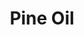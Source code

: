 ---
name: Pine Oil
title: Pine Oil
details:
  - detail:
      key: "Usage/Application"
      value: "Fragrance"
  - detail:
      key: "Purity"
      value: "99%"
  - detail:
      key: "Physical State"
      value: "Liquid"
  - detail:
      key: "CAS Number"
      value: "8002-09-3"
  - detail:
      key: "Flash Point Degree Celsius"
      value: "65 deg C (149 deg F; 338 K)"
  - detail:
      key: "Boiling Point"
      value: "195 deg C (383 deg F; 468 K)"
  - detail:
      key: "Density"
      value: "900 kg/m3"
  - detail:
      key: "Melting Point"
      value: "5 deg C (41 deg F; 278 K)"
  - detail:
      key: "Packaging Type"
      value: "Can, Barrel"
  - detail:
      key: "Packing Size"
      value: "5, 25, 200 Kg"
  - detail:
      key: "Brand"
      value: "Natural Aroma"
showOnHome: false
thumbnail: https://5.imimg.com/data5/XI/BS/IX/SELLER-3823480/cedarwood-oil-500x500.jpg
productImages:
  - https://ucarecdn.com/8213c725-21d0-4ac0-ad5e-c1975c20032b/
category: essential oils
---